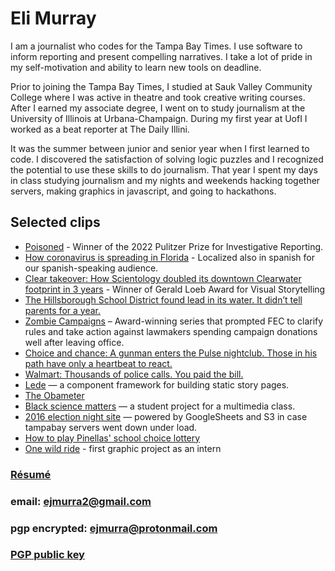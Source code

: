 # Eli Murray

I am a journalist who codes for the Tampa Bay Times. I use software to inform reporting and present compelling narratives. I take a lot of pride in my self-motivation and ability to learn new tools on deadline.

Prior to joining the Tampa Bay Times, I studied at Sauk Valley Community College where I was active in theatre and took creative writing courses. After I earned my associate degree, I went on to study journalism at the University of Illinois at Urbana-Champaign. During my first year at UofI I worked as a beat reporter at The Daily Illini.

It was the summer between junior and senior year when I first learned to code. I discovered the satisfaction of solving logic puzzles and I recognized the potential to use these skills to do journalism. That year I spent my days in class studying journalism and my nights and weekends hacking together servers, making graphics in javascript, and going to hackathons.

## Selected clips
* [Poisoned](https://projects.tampabay.com/projects/2021/investigations/lead-factory/gopher-workers/) - Winner of the 2022 Pulitzer Prize for Investigative Reporting.
* [How coronavirus is spreading in Florida](https://projects.tampabay.com/projects/data/coronavirus/) - Localized also in spanish for our spanish-speaking audience.
* [Clear takeover: How Scientology doubled its downtown Clearwater footprint in 3 years](https://projects.tampabay.com/projects/2019/investigations/scientology-clearwater-real-estate/) - Winner of Gerald Loeb Award for Visual Storytelling
* [The Hillsborough School District found lead in its water. It didn’t tell parents for a year.](https://projects.tampabay.com/projects/2018/investigations/school-lead/hillsborough-disclosure/)
* [Zombie Campaigns](https://projects.tampabay.com/projects/2018/investigations/zombie-campaigns/spending-millions-after-office/) – Award-winning series that prompted FEC to clarify rules and take action against lawmakers spending campaign donations well after leaving office.
* [Choice and chance: A gunman enters the Pulse nightclub. Those in his path have only a heartbeat to react.](http://www.tampabay.com/pulse)
* [Walmart: Thousands of police calls. You paid the bill.](http://www.tampabay.com/walmartcops)
* [Lede](https://github.com/tbtimes/lede) — a component framework for building static story pages.
* [The Obameter](http://www.tampabay.com/obameter)
* [Black science matters](http://blacksciencematters.com) — a student project for a multimedia class.
* [2016 election night site](http://www.tampabay.com/projects/2016/politics/election-night-results/) — powered by GoogleSheets and S3 in case tampabay servers went down under load.
* [How to play Pinellas' school choice lottery](http://www.tampabay.com/projects/2016/education/pinellas-school-choice-application-guide/)
* [One wild ride](http://www.tampabay.com/projects/2015/features/one-wild-ride/) - first graphic project as an intern

### [Résumé](./assets/resume_emurray.pdf)
### email: ejmurra2@gmail.com
### pgp encrypted: ejmurra@protonmail.com
### [PGP public key](/assets/emurray-pgp.asc)
